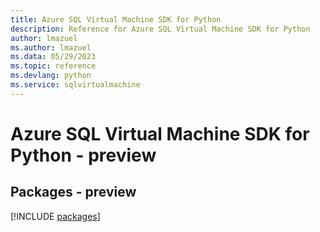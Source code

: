 ```yaml
---
title: Azure SQL Virtual Machine SDK for Python
description: Reference for Azure SQL Virtual Machine SDK for Python
author: lmazuel
ms.author: lmazuel
ms.data: 05/29/2023
ms.topic: reference
ms.devlang: python
ms.service: sqlvirtualmachine
---
```

# Azure SQL Virtual Machine SDK for Python - preview
## Packages - preview
[!INCLUDE [packages](sql-virtual-machine-index.md)]